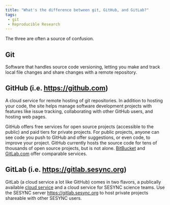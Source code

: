```yaml
---
title: "What's the difference between git, GitHub, and GitLab?"
tags:
 - git
 - Reproducible Research
---
```



The three are often a source of confusion.

## Git

Software that handles source code versioning, letting you make and track local
file changes and share changes with a remote repository.

## GitHub (i.e. <https://github.com>)

A cloud service for remote hosting of git repositories. In addition to hosting
your code, the site helps manage software development projects with features like
issue tracking, collaborating with other GitHub users, and hosting web pages.

GitHub offers free services for open source projects (accessible to the public) and
paid tiers for private projects. For public projects, anyone can see code you push to
GitHub and offer suggestions, or even code, to improve your project. GitHub currently
hosts the source code for tens of thousands of open source projects, but is not alone.
[BitBucket](https://bitbucket.org) and [GitLab.com](https://about.gitlab.com) offer
comparable services.

## GitLab (i.e. <https://gitlab.sesync.org>)

GitLab (a cloud service a lot like GitHub) comes in two flavors, a publically available
[cloud service](https://gitlab.com/users/sign-in) and a cloud service for SESYNC science
teams. Use the SESYNC server <https://gitlab.sesync.org> to host private projects shareable
with other SESYNC users.
